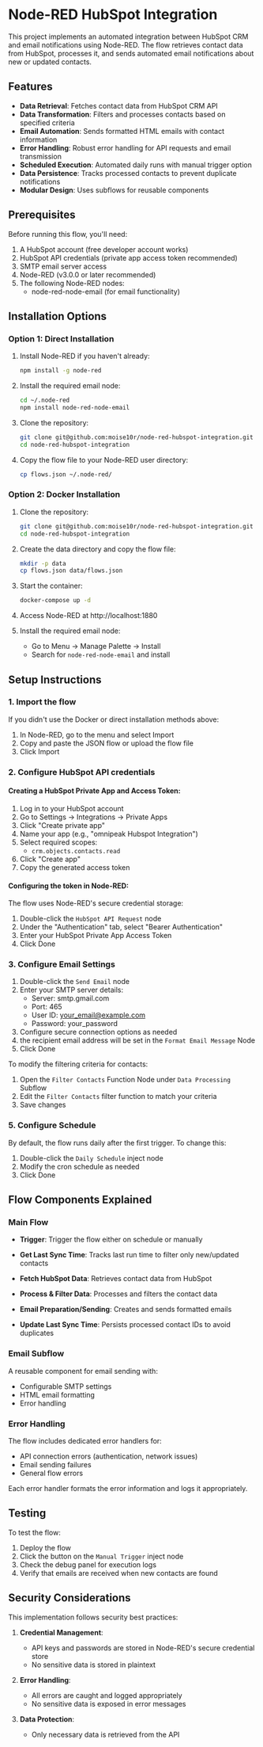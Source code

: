 # Node-RED HubSpot Integration

This project implements an automated integration between HubSpot CRM and email notifications using Node-RED. The flow retrieves contact data from HubSpot, processes it, and sends automated email notifications about new or updated contacts.

## Features

- **Data Retrieval**: Fetches contact data from HubSpot CRM API
- **Data Transformation**: Filters and processes contacts based on specified criteria
- **Email Automation**: Sends formatted HTML emails with contact information
- **Error Handling**: Robust error handling for API requests and email transmission
- **Scheduled Execution**: Automated daily runs with manual trigger option
- **Data Persistence**: Tracks processed contacts to prevent duplicate notifications
- **Modular Design**: Uses subflows for reusable components

## Prerequisites

Before running this flow, you'll need:

1. A HubSpot account (free developer account works)
2. HubSpot API credentials (private app access token recommended)
3. SMTP email server access
4. Node-RED (v3.0.0 or later recommended)
5. The following Node-RED nodes:
   - node-red-node-email (for email functionality)

## Installation Options

### Option 1: Direct Installation

1. Install Node-RED if you haven't already:
   ```bash
   npm install -g node-red
   ```

2. Install the required email node:
   ```bash
   cd ~/.node-red
   npm install node-red-node-email
   ```

3. Clone the repository:
   ```bash
   git clone git@github.com:moise10r/node-red-hubspot-integration.git
   cd node-red-hubspot-integration
   ```

4. Copy the flow file to your Node-RED user directory:
   ```bash
   cp flows.json ~/.node-red/
   ```

### Option 2: Docker Installation

1. Clone the repository:
   ```bash
   git clone git@github.com:moise10r/node-red-hubspot-integration.git
   cd node-red-hubspot-integration
   ```



3. Create the data directory and copy the flow file:
   ```bash
   mkdir -p data
   cp flows.json data/flows.json
   ```

4. Start the container:
   ```bash
   docker-compose up -d
   ```

5. Access Node-RED at http://localhost:1880

6. Install the required email node:
   - Go to Menu → Manage Palette → Install
   - Search for `node-red-node-email` and install

## Setup Instructions

### 1. Import the flow

If you didn't use the Docker or direct installation methods above:

1. In Node-RED, go to the menu and select Import
2. Copy and paste the JSON flow or upload the flow file
3. Click Import

### 2. Configure HubSpot API credentials

#### Creating a HubSpot Private App and Access Token:

1. Log in to your HubSpot account
2. Go to Settings → Integrations → Private Apps
3. Click "Create private app"
4. Name your app (e.g., "omnipeak Hubspot Integration")
5. Select required scopes:
   - `crm.objects.contacts.read`
6. Click "Create app"
7. Copy the generated access token

#### Configuring the token in Node-RED:

The flow uses Node-RED's secure credential storage:

1. Double-click the `HubSpot API Request` node
2. Under the "Authentication" tab, select "Bearer Authentication"
3. Enter your HubSpot Private App Access Token
4. Click Done


### 3. Configure Email Settings

1. Double-click the `Send Email` node
2. Enter your SMTP server details:
   - Server: smtp.gmail.com
   - Port: 465 
   - User ID: your_email@example.com
   - Password: your_password
3. Configure secure connection options as needed
4. the recipient email address will be set in the `Format Email Message` Node
5. Click Done


To modify the filtering criteria for contacts:

1. Open the `Filter Contacts` Function Node under `Data Processing` Subflow
2. Edit the `Filter Contacts` filter function to match your criteria
3. Save changes

### 5. Configure Schedule

By default, the flow runs daily after the first trigger. To change this:

1. Double-click the `Daily Schedule` inject node
2. Modify the cron schedule as needed
3. Click Done

## Flow Components Explained

### Main Flow

- **Trigger**: Trigger the flow either on schedule or manually
- **Get Last Sync Time**: Tracks last run time to filter only new/updated contacts
- **Fetch HubSpot Data**: Retrieves contact data from HubSpot
- **Process & Filter Data**: Processes and filters the contact data
- **Email Preparation/Sending**: Creates and sends formatted emails

- **Update Last Sync Time**: Persists processed contact IDs to avoid duplicates

### Email Subflow

A reusable component for email sending with:
- Configurable SMTP settings
- HTML email formatting
- Error handling

### Error Handling

The flow includes dedicated error handlers for:
- API connection errors (authentication, network issues)
- Email sending failures
- General flow errors

Each error handler formats the error information and logs it appropriately.

## Testing

To test the flow:

1. Deploy the flow
2. Click the button on the `Manual Trigger` inject node
3. Check the debug panel for execution logs
4. Verify that emails are received when new contacts are found


## Security Considerations

This implementation follows security best practices:

1. **Credential Management**:
   - API keys and passwords are stored in Node-RED's secure credential store
   - No sensitive data is stored in plaintext

2. **Error Handling**:
   - All errors are caught and logged appropriately
   - No sensitive data is exposed in error messages

3. **Data Protection**:
   - Only necessary data is retrieved from the API

